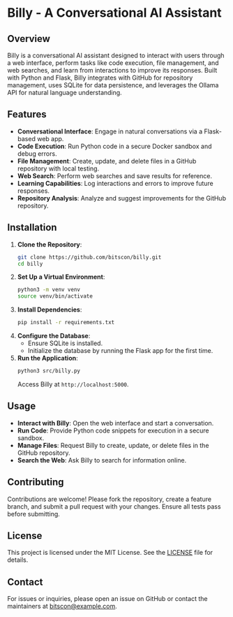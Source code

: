 # Billy - A Conversational AI Assistant

## Overview
Billy is a conversational AI assistant designed to interact with users through a web interface, perform tasks like code execution, file management, and web searches, and learn from interactions to improve its responses. Built with Python and Flask, Billy integrates with GitHub for repository management, uses SQLite for data persistence, and leverages the Ollama API for natural language understanding.

## Features
- **Conversational Interface**: Engage in natural conversations via a Flask-based web app.
- **Code Execution**: Run Python code in a secure Docker sandbox and debug errors.
- **File Management**: Create, update, and delete files in a GitHub repository with local testing.
- **Web Search**: Perform web searches and save results for reference.
- **Learning Capabilities**: Log interactions and errors to improve future responses.
- **Repository Analysis**: Analyze and suggest improvements for the GitHub repository.

## Installation
1. **Clone the Repository**:
   ```bash
   git clone https://github.com/bitscon/billy.git
   cd billy
   ```
2. **Set Up a Virtual Environment**:
   ```bash
   python3 -m venv venv
   source venv/bin/activate
   ```
3. **Install Dependencies**:
   ```bash
   pip install -r requirements.txt
   ```
4. **Configure the Database**:
   - Ensure SQLite is installed.
   - Initialize the database by running the Flask app for the first time.
5. **Run the Application**:
   ```bash
   python3 src/billy.py
   ```
   Access Billy at `http://localhost:5000`.

## Usage
- **Interact with Billy**: Open the web interface and start a conversation.
- **Run Code**: Provide Python code snippets for execution in a secure sandbox.
- **Manage Files**: Request Billy to create, update, or delete files in the GitHub repository.
- **Search the Web**: Ask Billy to search for information online.

## Contributing
Contributions are welcome! Please fork the repository, create a feature branch, and submit a pull request with your changes. Ensure all tests pass before submitting.

## License
This project is licensed under the MIT License. See the [LICENSE](LICENSE) file for details.

## Contact
For issues or inquiries, please open an issue on GitHub or contact the maintainers at [bitscon@example.com](mailto:bitscon@example.com).